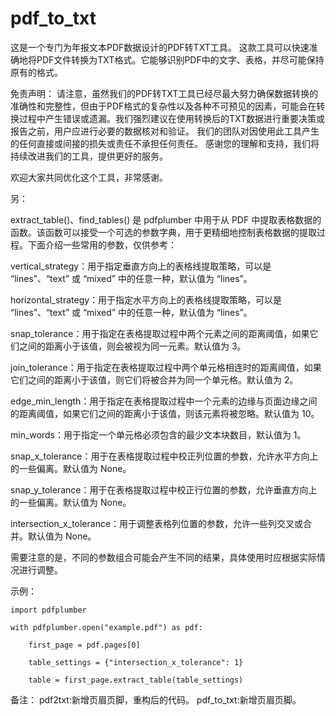 # pdf_to_txt
这是一个专门为年报文本PDF数据设计的PDF转TXT工具。
这款工具可以快速准确地将PDF文件转换为TXT格式。它能够识别PDF中的文字、表格，并尽可能保持原有的格式。

免责声明：
请注意，虽然我们的PDF转TXT工具已经尽最大努力确保数据转换的准确性和完整性，但由于PDF格式的复杂性以及各种不可预见的因素，可能会在转换过程中产生错误或遗漏。我们强烈建议在使用转换后的TXT数据进行重要决策或报告之前，用户应进行必要的数据核对和验证。
我们的团队对因使用此工具产生的任何直接或间接的损失或责任不承担任何责任。
感谢您的理解和支持，我们将持续改进我们的工具，提供更好的服务。


欢迎大家共同优化这个工具，非常感谢。

另：

extract_table()、find_tables() 是 pdfplumber 中用于从 PDF 中提取表格数据的函数。该函数可以接受一个可选的参数字典，用于更精细地控制表格数据的提取过程。下面介绍一些常用的参数，仅供参考：

vertical_strategy：用于指定垂直方向上的表格线提取策略，可以是 “lines”、“text” 或 “mixed” 中的任意一种，默认值为 “lines”。

horizontal_strategy：用于指定水平方向上的表格线提取策略，可以是 “lines”、“text” 或 “mixed” 中的任意一种，默认值为 “lines”。

snap_tolerance：用于指定在表格提取过程中两个元素之间的距离阈值，如果它们之间的距离小于该值，则会被视为同一元素。默认值为 3。

join_tolerance：用于指定在表格提取过程中两个单元格相连时的距离阈值，如果它们之间的距离小于该值，则它们将被合并为同一个单元格。默认值为 2。

edge_min_length：用于指定在表格提取过程中一个元素的边缘与页面边缘之间的距离阈值，如果它们之间的距离小于该值，则该元素将被忽略。默认值为 10。

min_words：用于指定一个单元格必须包含的最少文本块数目，默认值为 1。

snap_x_tolerance：用于在表格提取过程中校正列位置的参数，允许水平方向上的一些偏离。默认值为 None。

snap_y_tolerance：用于在表格提取过程中校正行位置的参数，允许垂直方向上的一些偏离。默认值为 None。

intersection_x_tolerance：用于调整表格列位置的参数，允许一些列交叉或合并。默认值为 None。

需要注意的是，不同的参数组合可能会产生不同的结果，具体使用时应根据实际情况进行调整。

示例：

    import pdfplumber

    with pdfplumber.open("example.pdf") as pdf:

        first_page = pdf.pages[0]
        
        table_settings = {"intersection_x_tolerance": 1}
        
        table = first_page.extract_table(table_settings)
    
备注：
pdf2txt:新增页眉页脚，重构后的代码。
pdf_to_txt:新增页眉页脚。



